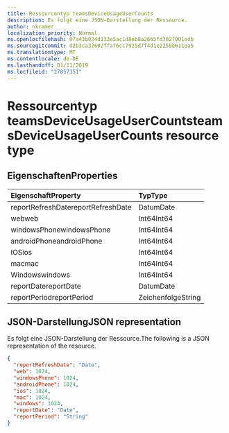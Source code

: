 ```yaml
---
title: Ressourcentyp teamsDeviceUsageUserCounts
description: Es folgt eine JSON-Darstellung der Ressource.
author: nkramer
localization_priority: Normal
ms.openlocfilehash: 07a43b024d133e5ac1d8eb8a2665fd3027001edb
ms.sourcegitcommit: d2b3ca32602ffa76cc7925d7f4d1e2258e611ea5
ms.translationtype: MT
ms.contentlocale: de-DE
ms.lasthandoff: 01/11/2019
ms.locfileid: "27857351"
---
```

# <a name="teamsdeviceusageusercounts-resource-type"></a><span data-ttu-id="8047e-103">Ressourcentyp teamsDeviceUsageUserCounts</span><span class="sxs-lookup"><span data-stu-id="8047e-103">teamsDeviceUsageUserCounts resource type</span></span>

## <a name="properties"></a><span data-ttu-id="8047e-104">Eigenschaften</span><span class="sxs-lookup"><span data-stu-id="8047e-104">Properties</span></span>

| <span data-ttu-id="8047e-105">Eigenschaft</span><span class="sxs-lookup"><span data-stu-id="8047e-105">Property</span></span>          | <span data-ttu-id="8047e-106">Typ</span><span class="sxs-lookup"><span data-stu-id="8047e-106">Type</span></span>   |
| :---------------- | :----- |
| <span data-ttu-id="8047e-107">reportRefreshDate</span><span class="sxs-lookup"><span data-stu-id="8047e-107">reportRefreshDate</span></span> | <span data-ttu-id="8047e-108">Datum</span><span class="sxs-lookup"><span data-stu-id="8047e-108">Date</span></span>   |
| <span data-ttu-id="8047e-109">web</span><span class="sxs-lookup"><span data-stu-id="8047e-109">web</span></span>               | <span data-ttu-id="8047e-110">Int64</span><span class="sxs-lookup"><span data-stu-id="8047e-110">Int64</span></span>  |
| <span data-ttu-id="8047e-111">windowsPhone</span><span class="sxs-lookup"><span data-stu-id="8047e-111">windowsPhone</span></span>      | <span data-ttu-id="8047e-112">Int64</span><span class="sxs-lookup"><span data-stu-id="8047e-112">Int64</span></span>  |
| <span data-ttu-id="8047e-113">androidPhone</span><span class="sxs-lookup"><span data-stu-id="8047e-113">androidPhone</span></span>      | <span data-ttu-id="8047e-114">Int64</span><span class="sxs-lookup"><span data-stu-id="8047e-114">Int64</span></span>  |
| <span data-ttu-id="8047e-115">IOS</span><span class="sxs-lookup"><span data-stu-id="8047e-115">ios</span></span>               | <span data-ttu-id="8047e-116">Int64</span><span class="sxs-lookup"><span data-stu-id="8047e-116">Int64</span></span>  |
| <span data-ttu-id="8047e-117">mac</span><span class="sxs-lookup"><span data-stu-id="8047e-117">mac</span></span>               | <span data-ttu-id="8047e-118">Int64</span><span class="sxs-lookup"><span data-stu-id="8047e-118">Int64</span></span>  |
| <span data-ttu-id="8047e-119">Windows</span><span class="sxs-lookup"><span data-stu-id="8047e-119">windows</span></span>           | <span data-ttu-id="8047e-120">Int64</span><span class="sxs-lookup"><span data-stu-id="8047e-120">Int64</span></span>  |
| <span data-ttu-id="8047e-121">reportDate</span><span class="sxs-lookup"><span data-stu-id="8047e-121">reportDate</span></span>        | <span data-ttu-id="8047e-122">Datum</span><span class="sxs-lookup"><span data-stu-id="8047e-122">Date</span></span>   |
| <span data-ttu-id="8047e-123">reportPeriod</span><span class="sxs-lookup"><span data-stu-id="8047e-123">reportPeriod</span></span>      | <span data-ttu-id="8047e-124">Zeichenfolge</span><span class="sxs-lookup"><span data-stu-id="8047e-124">String</span></span> |

## <a name="json-representation"></a><span data-ttu-id="8047e-125">JSON-Darstellung</span><span class="sxs-lookup"><span data-stu-id="8047e-125">JSON representation</span></span>

<span data-ttu-id="8047e-126">Es folgt eine JSON-Darstellung der Ressource.</span><span class="sxs-lookup"><span data-stu-id="8047e-126">The following is a JSON representation of the resource.</span></span>

<!-- {
  "blockType": "resource",
  "@odata.type": "microsoft.graph.teamsDeviceUsageUserCounts"
} -->

```json
{
  "reportRefreshDate": "Date", 
  "web": 1024, 
  "windowsPhone": 1024, 
  "androidPhone": 1024, 
  "ios": 1024, 
  "mac": 1024, 
  "windows": 1024, 
  "reportDate": "Date", 
  "reportPeriod": "String"
}
```
